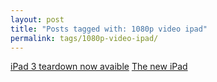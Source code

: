 ```yaml
---
layout: post
title: "Posts tagged with: 1080p video ipad"
permalink: tags/1080p-video-ipad/
---
```

[iPad 3 teardown now avaible](/2012/03/ipad-3-teardown-now-avaible)
[The new iPad](/2012/03/new-ipad)
